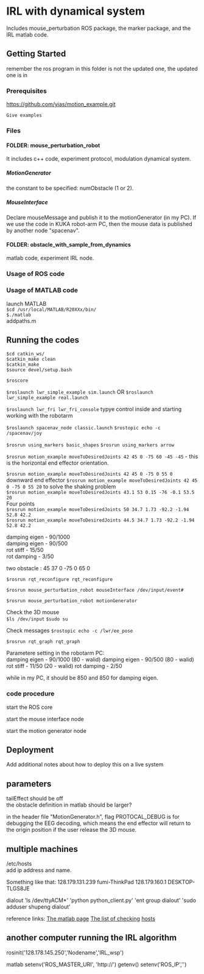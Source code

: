 # IRL with dynamical system

Includes mouse_perturbation ROS package, the marker package, and the IRL matlab code.

## Getting Started
remember the ros program in this folder is not the updated one, the updated one is in 


### Prerequisites
https://github.com/yias/motion_example.git


```
Give examples
```

### Files

#### FOLDER: mouse\_perturbation_robot 			

It includes c++ code, experiment protocol, modulation dynamical system.

##### MotionGenerator

the constant to be specified: numObstacle (1 or 2). 

##### MouseInterface
Declare mouseMessage and publish it to the motionGenerator (in my PC). If we use the code in KUKA robot-arm PC, then the mouse data is published by another node "spacenav".



#### FOLDER: obstacle\_with\_sample\_from_dynamics 		
matlab code, experiment IRL node.

### Usage of ROS code




### Usage of MATLAB code

launch MATLAB  
`$cd /usr/local/MATLAB/R20XXx/bin/`  
`$./matlab`  
addpaths.m

## Running the codes

`$cd catkin_ws/`  
`$catkin_make clean`  
`$catkin_make`  
`$source devel/setup.bash`

`$roscore`  

`$roslaunch lwr_simple_example sim.launch` OR
`$roslaunch lwr_simple_example real.launch`

`$roslaunch lwr_fri lwr_fri_console` typye control inside and starting working with the robotarm

`$roslaunch spacenav_node classic.launch`
`$rostopic echo -c /spacenav/joy`

`$rosrun using_markers basic_shapes`
`$rosrun using_markers arrow`

`$rosrun motion_example moveToDesiredJoints 42 45 0 -75 60 -45 -45` - this is the horizontal end effector orientation.

`$rosrun motion_example moveToDesiredJoints 42 45 0 -75 0 55 0`
downward end effector 
`$rosrun motion_example moveToDesiredJoints 42 45 0 -75 0 55 20` to solve the shaking problem  
`$rosrun motion_example moveToDesiredJoints 43.1 53 0.15 -76 -0.1 53.5 20`  
Four points  
`$rosrun motion_example moveToDesiredJoints 50 34.7 1.73 -92.2 -1.94 52.8 42.2`    
`$rosrun motion_example moveToDesiredJoints 44.5 34.7 1.73 -92.2 -1.94 52.8 42.2`    

damping eigen - 90/1000  
damping eigen - 90/500  
rot stiff - 15/50  
rot damping - 3/50  

two obstacle : 45 37 0 -75 0 65 0  

`$rosrun rqt_reconfigure rqt_reconfigure`

`$rosrun mouse_perturbation_robot mouseInterface /dev/input/event#`

`$rosrun mouse_perturbation_robot motionGenerator`

Check the 3D mouse   
`$ls /dev/input`
`$sudo su`

Check messages
`$rostopic echo -c /lwr/ee_pose`

`$rosrun rqt_graph rqt_graph`

Parametere setting in the robotarm PC:  
damping eigen - 90/1000  (80 - walid)
damping eigen - 90/500  (80 - walid)
rot stiff - 11/50    (20 - walid)
rot damping - 2/50  

while in my PC, it should be 850 and 850 for damping eigen.
### code procedure

start the ROS core



start the mouse interface node

start the motion generator node


## Deployment

Add additional notes about how to deploy this on a live system


## parameters
tailEffect should be off  
the obstacle definition in matlab should be larger?  


in the header file "MotionGenerator.h", flag PROTOCAL_DEBUG is for debugging the EEG decoding, which means the end effector will return to the origin position if the user release the 3D mouse.  



## multiple machines
/etc/hosts  
add ip address and name.

Something like that: 
128.179.131.239 fumi-ThinkPad
128.179.160.1 DESKTOP-TLGS8JE


dialout
'ls /dev/ttyACM*'
'python python_client.py'
'ent group dialout'
'sudo adduser shupeng dialout'


reference links: 
[The matlab page](https://www.mathworks.com/help/robotics/examples/connect-to-a-ros-network.html)
[The list of checking](https://www.mathworks.com/matlabcentral/answers/196911-use-matlab-robotics-system-toolbox-to-receive-ros-message)
[hosts](ftp://ftp.iitb.ac.in/LDP/en/solrhe/chap9sec95.html)



## another computer running the IRL algorithm

rosinit('128.178.145.250','Nodename','IRL_wsp')

matlab
setenv('ROS_MASTER_URI', 'http://')
getenv()
setenv('ROS_IP','')
